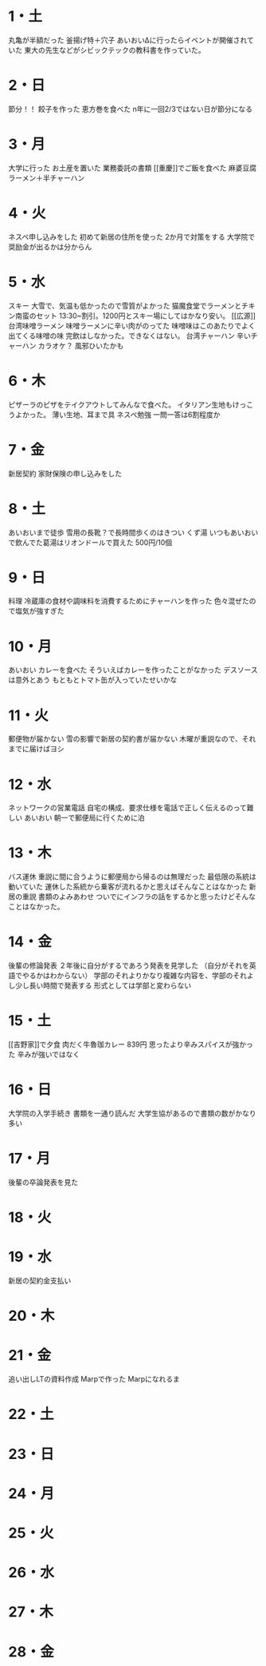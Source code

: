 # 1・土
丸亀が半額だった
	釜揚げ特＋穴子
あいおいΔに行ったらイベントが開催されていた
	東大の先生などがシビックテックの教科書を作っていた。
# 2・日
節分！！
	餃子を作った
	恵方巻を食べた
	n年に一回2/3ではない日が節分になる
# 3・月
大学に行った
	お土産を置いた
	業務委託の書類
[[重慶]]でご飯を食べた
	麻婆豆腐ラーメン＋半チャーハン
# 4・火
ネスペ申し込みをした
	初めて新居の住所を使った
	2か月で対策をする
	大学院で奨励金が出るかは分からん
# 5・水
スキー
	大雪で、気温も低かったので雪質がよかった
	猫魔食堂でラーメンとチキン南蛮のセット
		13:30~割引。1200円とスキー場にしてはかなり安い。
[[広源]]
	台湾味噌ラーメン
		味噌ラーメンに辛い肉がのってた
		味噌味はこのあたりでよく出てくる味噌の味
		完飲はしなかった。できなくはない。
	台湾チャーハン
		辛いチャーハン
カラオケ？
	風邪ひいたかも
# 6・木
ピザーラのピザをテイクアウトしてみんなで食べた。
	イタリアン生地もけっこうよかった。
		薄い生地、耳まで具
ネスペ勉強
	一問一答は6割程度か
# 7・金
新居契約
	家財保険の申し込みをした
# 8・土
あいおいまで徒歩
	雪用の長靴？で長時間歩くのはきつい
くず湯
	いつもあいおいで飲んでた葛湯はリオンドールで買えた
	500円/10個
# 9・日
料理
	冷蔵庫の食材や調味料を消費するためにチャーハンを作った
	色々混ぜたので塩気が強すぎた
# 10・月
あいおい
	カレーを食べた
	そういえばカレーを作ったことがなかった
	デスソースは意外とあう
		もともとトマト缶が入っていたせいかな
# 11・火
郵便物が届かない
	雪の影響で新居の契約書が届かない
	木曜が重説なので、それまでに届けばヨシ
# 12・水
ネットワークの営業電話
	自宅の構成、要求仕様を電話で正しく伝えるのって難しい
あいおい
	朝一で郵便局に行くために泊
# 13・木
バス運休
	重説に間に合うように郵便局から帰るのは無理だった
	最低限の系統は動いていた
	運休した系統から乗客が流れるかと思えばそんなことはなかった
新居の重説
	書類のよみあわせ
	ついでにインフラの話をするかと思ったけどそんなことはなかった。
# 14・金
後輩の修論発表
	２年後に自分がするであろう発表を見学した
	（自分がそれを英語でやるかはわからない）
	学部のそれよりかなり複雑な内容を、学部のそれよし少し長い時間で発表する
	形式としては学部と変わらない
# 15・土
[[吉野家]]で夕食
	肉だく牛魯珈カレー 839円
	思ったより辛みスパイスが強かった
	辛みが強いではなく
# 16・日
大学院の入学手続き
	書類を一通り読んだ
	大学生協があるので書類の数がかなり多い
# 17・月
後輩の卒論発表を見た
# 18・火
# 19・水
新居の契約金支払い
# 20・木
# 21・金
追い出しLTの資料作成
	Marpで作った
	Marpになれるま
# 22・土
# 23・日
# 24・月
# 25・火
# 26・水
# 27・木
# 28・金